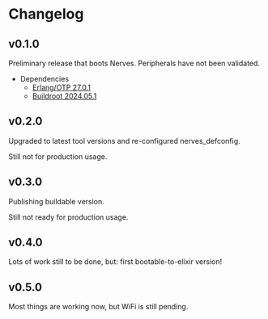 # Changelog

## v0.1.0

Preliminary release that boots Nerves. Peripherals have not been validated.

- Dependencies
  - [Erlang/OTP 27.0.1](https://erlang.org/download/OTP-27.0.1.README)
  - [Buildroot 2024.05.1](https://lore.kernel.org/buildroot/87ed7xfq78.fsf@dell.be.48ers.dk/T/)

## v0.2.0

Upgraded to latest tool versions and re-configured nerves_defconfig.

Still not for production usage.

## v0.3.0

Publishing buildable version.

Still not ready for production usage.

## v0.4.0

Lots of work still to be done, but: first bootable-to-elixir version!

## v0.5.0

Most things are working now, but WiFi is still pending.
